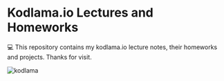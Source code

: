 # Kodlama.io Lectures and Homeworks
:computer: This repository contains my kodlama.io lecture notes, their homeworks and projects. Thanks for visit.

![kodlama](https://user-images.githubusercontent.com/80620802/191679501-406b3a30-b2ac-4978-8bee-63eabda69fae.png)



